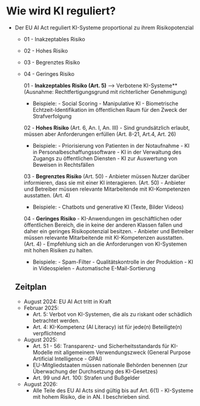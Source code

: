 # Wie wird KI reguliert?

- Der EU AI Act reguliert KI-Systeme proportional zu ihrem Risikopotenzial
	- 01 - Inakzeptables Risiko
	- 02 - Hohes Risiko
	- 03 - Begrenztes Risiko
	- 04 - Geringes Risiko

 
		01 - **Inakzeptables Risiko (Art. 5)** --> Verbotene KI-Systeme** 
			(Ausnahme: Rechtfertigungsgrund mit richterlicher Genehmigung)
        - Beispiele: 
			  - Social Scoring
			  - Manipulative KI
			  - Biometrische Echtzeit-Identifikation im öffentlichen Raum für den Zweck der Strafverfolgung

		02 - **Hohes Risiko** (Art. 6, An. I, An. III)
			- Sind grundsätzlich erlaubt, müssen aber Anforderungen erfüllen (Art. 8-21, Art.4, Art. 26)
        - Beispiele:
			  - Priorisierung von Patienten in der Notaufnahme
			  - KI in Personalbeschaffungssoftware
			  - KI in der Verwaltung des Zugangs zu öffentlichen Diensten
			  - KI zur Auswertung von Beweisen in Rechtsfällen
		
		03 - **Begrenztes Risiko** (Art. 50)
			-  Anbieter müssen Nutzer darüber informieren, dass sie mit einer KI interagieren. (Art. 50) 
			- Anbieter und Betreiber müssen relevante Mitarbeitende mit KI-Kompetenzen ausstatten. (Art. 4)
        - Beispiele:
			  - Chatbots und generative KI (Texte, Bilder Videos)
	
		04 - **Geringes Risiko**
			- KI-Anwendungen im geschäftlichen oder öffentlichen Bereich, die in keine der anderen Klassen fallen und daher ein geringes Risikopotenzial besitzen.
			- Anbieter und Betreiber müssen relevante Mitarbeitende mit KI-Kompetenzen ausstatten. (Art. 4)
			- Empfehlung sich an die Anforderungen von KI-Systemen mit hohen Risiken zu halten.
        - Beispiele:
			  - Spam-Filter
			  - Qualitätskontrolle in der Produktion
			  - KI in Videospielen
			  - Automatische E-Mail-Sortierung

		
  ## Zeitplan
	- August 2024: EU AI Act tritt in Kraft
	- Februar 2025: 
		- Art. 5: Verbot von KI-Systemen, die als zu riskant oder schädlich betrachtet werden.
		- Art. 4: KI-Kompetenz (AI Literacy) ist für jede(n) Beteiligte(n) verpflichtend
	- August 2025: 
		- Art. 51 - 56: Transparenz- und Sicherheitsstandards für KI-Modelle mit allgemeinem Verwendungszweck (General Purpose Artificial Intelligence - GPAI) 
		- EU-Mitgliedstaaten müssen nationale Behörden benennen (zur Überwachung der Durchsetzung des KI-Gesetzes)
		- Art. 99 und Art. 100: Strafen und Bußgelder
	- August 2026:
		- Alle Teile des EU AI Acts sind gültig bis auf Art. 6(1) - KI-Systeme mit hohem Risiko, die in AN. I beschrieben sind.

